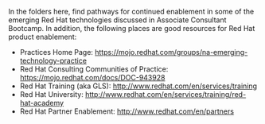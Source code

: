 In the folders here, find pathways for continued enablement in some of the emerging Red Hat technologies discussed in Associate Consultant Bootcamp. In addition, the following places are good resources for Red Hat product enablement:
- Practices Home Page: https://mojo.redhat.com/groups/na-emerging-technology-practice
- Red Hat Consulting Communities of Practice: https://mojo.redhat.com/docs/DOC-943928
- Red Hat Training (aka GLS): http://www.redhat.com/en/services/training
- Red Hat University: http://www.redhat.com/en/services/training/red-hat-academy
- Red Hat Partner Enablement: http://www.redhat.com/en/partners
